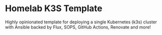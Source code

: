 Homelab K3S Template
====

Highly opinionated template for deploying a single Kubernetes (k3s) cluster with Ansible 
backed by Flux, SOPS, GitHub Actions, Renovate and more!
